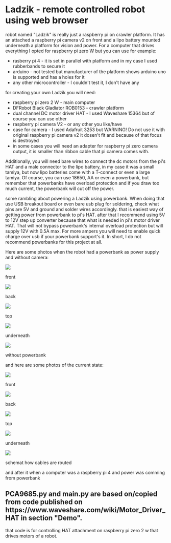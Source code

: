 # Ladzik - remote controlled robot using web browser
<p>robot named "Ladzik" is really just a raspberry pi on crawler platform. It has an attached a raspberry pi camera v2 on front and a lipo battery mounted underneath a platform for vision and power. For a computer that drives everything I opted for raspberry pi zero W but you can use for example:</p> 
<ul>
<li>rasberry pi 4 - it is set in parallel with platform and in my case I used rubberbands to secure it</li>
<li>arduino - not tested but manufacturer of the platform shows arduino uno is supported and has a holes for it</li>
<li>any other microcontroller - I couldn't test it, I don't have any</li>
</ul>

<p>for creating your own Ladzik you will need:</p>
<ul>
    <li>raspberry pi zero 2 W - main computer</li>
    <li>DFRobot Black Gladiator ROB0153 - crawler platform</li>
    <li>dual channel DC motor driver HAT - I used Waveshare 15364 but of course you can use other</li>
    <li>raspberry pi camera V2 - or any other you like/have</li>
    <li>case for camera - I used Adafruit 3253 but WARNING! Do not use it with original raspberry pi camera v2 it dosen't fit and because of that focus is destroyed</li>
    <li>in some cases you will need an adapter for raspberry pi zero camera output, it is smaller than ribbon cable that pi camera comes with.</li>
</ul>
<p>Additionally, you will need bare wires to connect the dc motors from the pi's HAT and a male connector to the lipo battery, in my case it was a small tamiya, but now lipo batteries come with a T-connect or even a large tamiya. Of course, you can use 18650, AA or even a powerbank, but remember that powerbanks have overload protection and if you draw too much current, the powerbank will cut off the power.</p>


<p>some rambling about powering a Ladzik using powerbank. When doing that use USB breakout board or even bare usb plug for soldering, check what pins are 5V and ground and solder wires accordingly. that is easiest way of getting power from powerbank to pi's HAT. after that I recommend using 5V to 12V step up converter because that what is needed in pi's motor driver HAT. That will not bypass powerbank's internal overload protection but will supply 12V with 0.5A max. For more ampers you will need to enable quick charge over usb if your powerbank support's it. In short, I do not recommend powerbanks for this project at all. </p>


<p>Here are some photos when the robot had a powerbank as power supply and without camera:</p>
<img src="photos/build1.jpg">
<p>front</p>
<img src="photos/build2.jpg">
<p>back</p>
<img src="photos/build3.jpg">
<p>top</p>
<img src="photos/build4.jpg">
<p>underneath</p>
<img src="photos/build5.jpg">
<p>without powerbank</p>

<p>and here are some photos of the current state:</p>
<img src="photos/build6.jpg">
<p>front</p>
<img src="photos/build7.jpg">
<p>back</p>
<img src="photos/build8.jpg">
<p>top</p>
<img src="photos/build9.jpg">
<p>underneath</p>
<img src="photos/build10.jpg">
<p>schemat how cables are routed</p>


<p>and after it when a computer was a raspberry pi 4 and power was comming from powerbank</p>

<h2>PCA9685.py and main.py are based on/copied from code published on https://www.waveshare.com/wiki/Motor_Driver_HAT in section "Demo".</h2>
<p>that code is for controlling HAT attachment on raspberry pi zero 2 w that drives motors of a robot.</p>
